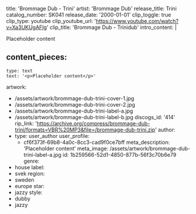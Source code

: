 title: 'Brommage Dub - Trini'
artist: 'Brommage Dub'
release_title: Trini
catalog_number: SK041
release_date: '2000-01-01'
clip_toggle: true
clip_type: youtube
clip_youtube_url: 'https://www.youtube.com/watch?v=Xa3UKUgAFlg'
clip_title: 'Brommage Dub - Trinidub'
intro_content: |
  <p>Placeholder content
  </p>

content_pieces:
  -
    type: text
    text: '<p>Placeholder content</p>'
artwork:
  - /assets/artwork/brommage-dub-trini-cover-1.jpg
  - /assets/artwork/brommage-dub-trini-cover-2.jpg
  - /assets/artwork/brommage-dub-trini-label-a.jpg
  - /assets/artwork/brommage-dub-trini-label-b.jpg
discogs_id: '414'
rip_link: 'https://archive.org/compress/brommage-dub-trini/formats=VBR%20MP3&file=/brommage-dub-trini.zip'
author:
  -
    type: user_author
    user_profile:
      - cf6f373f-69b8-4a0c-8cc3-cad9f0ce7bff
meta_description: 'Placeholder content'
meta_image: /assets/artwork/brommage-dub-trini-label-a.jpg
id: 1b259566-52d1-4850-877b-56f3c70b6e79
genre:
  - house
label:
  - svek
region:
  - sweden
  - europe
star:
  - jazzy
style:
  - dubby
  - jazzy
